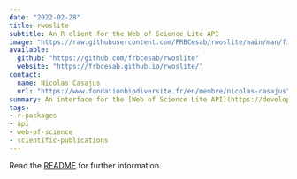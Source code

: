 ```yaml
---
date: "2022-02-28"
title: rwoslite
subtitle: An R client for the Web of Science Lite API
image: "https://raw.githubusercontent.com/FRBCesab/rwoslite/main/man/figures/hexsticker.png"
available:
  github: "https://github.com/frbcesab/rwoslite"
  website: "https://frbcesab.github.io/rwoslite/"
contact:
  name: Nicolas Casajus
  url: "https://www.fondationbiodiversite.fr/en/membre/nicolas-casajus"
summary: An interface for the [Web of Science Lite API](https://developer.clarivate.com/apis/woslite). It allows users to write complexe requests to retrieve scientific publications metatata.
tags:
- r-packages
- api
- web-of-science
- scientific-publications
---
```


Read the [README](https://github.com/FRBCesab/rwoslite/blob/main/README.md) for further information.
